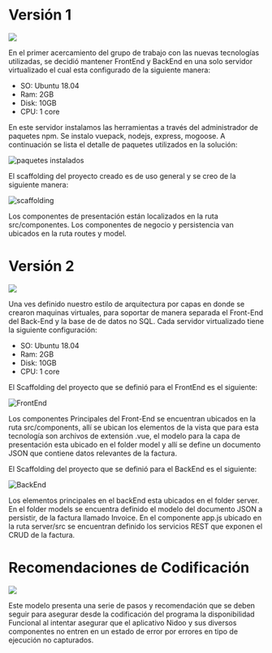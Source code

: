 # Versión 1
![](https://github.com/MISO-4206/201820-Repo-Grupo-01/blob/master/Imagenes/Sprint%202%20Ver%201.0-VistaDesarrolloVer1.jpg)

En el primer acercamiento del grupo de trabajo con las nuevas tecnologías utilizadas, se decidió mantener FrontEnd y BackEnd en una solo servidor virtualizado el cual esta configurado de la siguiente manera:

* SO: Ubuntu 18.04
* Ram: 2GB
* Disk: 10GB
* CPU: 1 core

En este servidor instalamos las herramientas a través del administrador de paquetes npm. Se instalo vuepack, nodejs, express, mogoose. A continuación se lista el detalle de paquetes utilizados en la solución:

![paquetes instalados](https://github.com/MISO-4206/201820-Repo-Grupo-01/blob/master/Imagenes/paquetesInstalados.png?raw=true)

El scaffolding del proyecto creado es de uso general y se creo de la siguiente manera:

![scaffolding](https://github.com/MISO-4206/201820-Repo-Grupo-01/blob/master/Imagenes/scaffoldingNidoo.png?raw=true)

Los componentes de presentación están localizados en la ruta src/componentes.
Los componentes de negocio y persistencia van ubicados en la ruta routes y model.


# Versión 2
![](https://github.com/MISO-4206/201820-Repo-Grupo-01/blob/master/Imagenes/Sprint%202%20Ver%201.0-VistaDesarrolloVer2.jpg)

Una ves definido nuestro estilo de arquitectura por capas en donde se crearon maquinas virtuales, para soportar de manera separada el Front-End del Back-End y la base de de datos no SQL. Cada servidor virtualizado tiene la siguiente configuración:

* SO: Ubuntu 18.04
* Ram: 2GB
* Disk: 10GB
* CPU: 1 core

El Scaffolding del proyecto que se definió para el FrontEnd es el siguiente:

![FrontEnd](https://github.com/MISO-4206/201820-Repo-Grupo-01/blob/master/Imagenes/scaffoldingFrontEnd.png?raw=true)

Los componentes Principales del Front-End se encuentran ubicados en la ruta src/components, allí se ubican los elementos de la vista que para esta tecnología son archivos de extensión .vue, el modelo para la capa de presentación esta ubicado en el folder model y allí se define un documento JSON que contiene datos relevantes de la factura.

El Scaffolding del proyecto que se definió para el BackEnd es el siguiente:

![BackEnd](https://github.com/MISO-4206/201820-Repo-Grupo-01/blob/master/Imagenes/scaffoldingBackEnd.png?raw=true)

Los elementos principales en el backEnd esta ubicados en el folder server. En el folder models se encuentra definido el modelo del documento JSON a persistir, de la factura llamado Invoice. En el componente app.js ubicado en la ruta server/src se encuentran definido los servicios REST que exponen el CRUD de la factura.


# Recomendaciones de Codificación
![](https://github.com/MISO-4206/201820-Repo-Grupo-01/blob/master/Imagenes/Sprint-3-VistaDesarrollo.png)

Este modelo presenta una serie de pasos y recomendación que se deben seguir para asegurar desde la codificación del programa la disponibilidad Funcional al intentar asegurar que el aplicativo Nidoo y sus diversos componentes no entren en un estado de error por errores en tipo de ejecución no capturados.
